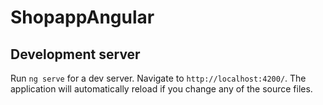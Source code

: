 # ShopappAngular

## Development server

Run `ng serve` for a dev server. Navigate to `http://localhost:4200/`. The application will automatically reload if you change any of the source files.